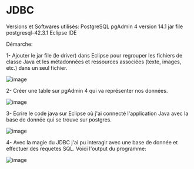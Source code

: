 # JDBC


Versions et Softwares utilisés:
    PostgreSQL pgAdmin 4 version 14.1
    jar file postgresql-42.3.1
    Eclipse IDE
    
Démarche:

  1- Ajouter le jar file (le driver) dans Eclipse pour regrouper les fichiers de classe Java et les métadonnées et ressources associées (texte, images, etc.) dans un seul fichier.

![image](https://user-images.githubusercontent.com/66441264/151611414-6131c1d9-92fd-4c6b-9574-bcc147dea78c.png)

  2- Créer une table sur pgAdmin 4 qui va représenter nos données.
  
![image](https://user-images.githubusercontent.com/66441264/151611765-fb152fb0-6d65-44ba-9617-3bf2c650b70d.png)

  3- Écrire le code java sur Eclipse où j'ai connecté l'application Java avec la base de donnée qui se trouve sur postgres.
 
![image](https://user-images.githubusercontent.com/66441264/151609856-cfff777b-48cd-4bb6-b16e-afcd523e0e05.png)

  4- Avec la magie du JDBC j'ai pu interagir avec une base de donnée et effectuer des requetes SQL. Voici l'output du programme:
  
  ![image](https://user-images.githubusercontent.com/66441264/151612890-245e9053-9f5a-44fd-a6d3-073893e4e953.png)
